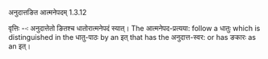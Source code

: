 

 अनुदात्तङित आत्मनेपदम् 1.3.12 


वृत्तिः --ः अनुदात्तेतो ङितश्‍च धातोरात्‍मनेपदं स्‍यात्। The आत्मनेपद-प्रत्यया: follow a धातुः which is distinguished in the धातु-पाठः by an इत् that has the अनुदात्त-स्वर: or has ङकारः as an इत्। 


